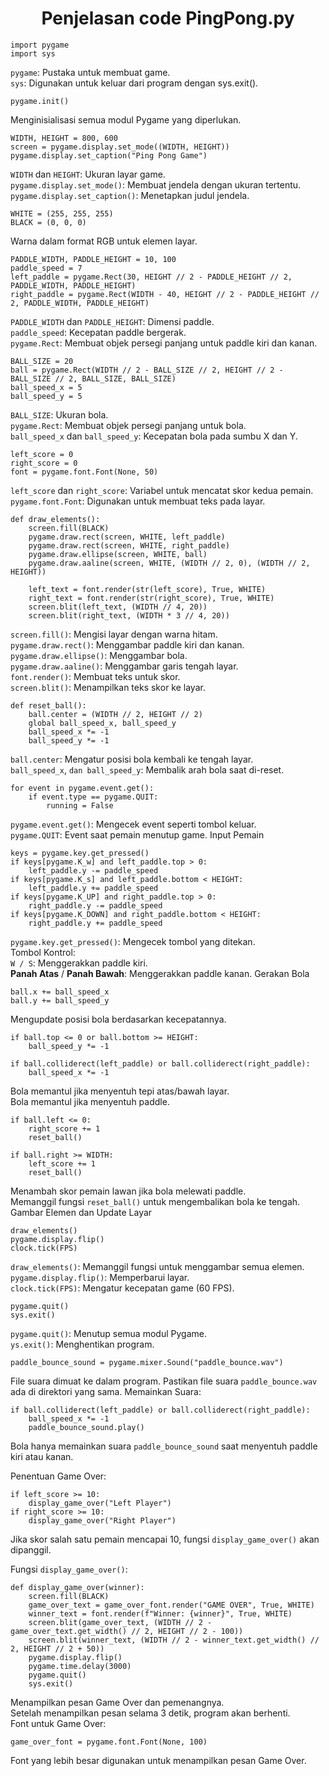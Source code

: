 
<h1 align='center'>Penjelasan code PingPong.py</h1>




<!-- 1. Inisialisasi Pygame dan Pengaturan Dasar -->

```
import pygame
import sys
```
`pygame`: Pustaka untuk membuat game.
<br>
`sys`: Digunakan untuk keluar dari program dengan sys.exit().
```
pygame.init()
```
Menginisialisasi semua modul Pygame yang diperlukan.
```
WIDTH, HEIGHT = 800, 600
screen = pygame.display.set_mode((WIDTH, HEIGHT))
pygame.display.set_caption("Ping Pong Game")
```
`WIDTH` dan `HEIGHT`: Ukuran layar game.
<br>
`pygame.display.set_mode()`: Membuat jendela dengan ukuran tertentu.
<br>
`pygame.display.set_caption()`: Menetapkan judul jendela.

<!-- 2. Definisi Warna -->
```
WHITE = (255, 255, 255)
BLACK = (0, 0, 0)
```
Warna dalam format RGB untuk elemen layar.

<!-- 3. Pengaturan Paddle dan Bola -->

```
PADDLE_WIDTH, PADDLE_HEIGHT = 10, 100
paddle_speed = 7
left_paddle = pygame.Rect(30, HEIGHT // 2 - PADDLE_HEIGHT // 2, PADDLE_WIDTH, PADDLE_HEIGHT)
right_paddle = pygame.Rect(WIDTH - 40, HEIGHT // 2 - PADDLE_HEIGHT // 2, PADDLE_WIDTH, PADDLE_HEIGHT)
```
`PADDLE_WIDTH` dan `PADDLE_HEIGHT`: Dimensi paddle.
<br>
`paddle_speed`: Kecepatan paddle bergerak.
<br>
`pygame.Rect`: Membuat objek persegi panjang untuk paddle kiri dan kanan.

```
BALL_SIZE = 20
ball = pygame.Rect(WIDTH // 2 - BALL_SIZE // 2, HEIGHT // 2 - BALL_SIZE // 2, BALL_SIZE, BALL_SIZE)
ball_speed_x = 5
ball_speed_y = 5
```
`BALL_SIZE`: Ukuran bola.
<br>
`pygame.Rect`: Membuat objek persegi panjang untuk bola.
<br>
`ball_speed_x` dan `ball_speed_y`: Kecepatan bola pada sumbu X dan Y.
<!-- 4. Skor dan Font -->

```
left_score = 0
right_score = 0
font = pygame.font.Font(None, 50)
```
`left_score` dan `right_score`: Variabel untuk mencatat skor kedua pemain.
<br>
`pygame.font.Font`: Digunakan untuk membuat teks pada layar.
<!-- 5. Fungsi untuk Menggambar Elemen -->

```
def draw_elements():
    screen.fill(BLACK)
    pygame.draw.rect(screen, WHITE, left_paddle)
    pygame.draw.rect(screen, WHITE, right_paddle)
    pygame.draw.ellipse(screen, WHITE, ball)
    pygame.draw.aaline(screen, WHITE, (WIDTH // 2, 0), (WIDTH // 2, HEIGHT))

    left_text = font.render(str(left_score), True, WHITE)
    right_text = font.render(str(right_score), True, WHITE)
    screen.blit(left_text, (WIDTH // 4, 20))
    screen.blit(right_text, (WIDTH * 3 // 4, 20))
```
`screen.fill()`: Mengisi layar dengan warna hitam.
<br>
`pygame.draw.rect()`: Menggambar paddle kiri dan kanan.
<br>
`pygame.draw.ellipse()`: Menggambar bola.
<br>
`pygame.draw.aaline()`: Menggambar garis tengah layar.
<br>
`font.render()`: Membuat teks untuk skor.
<br>
`screen.blit()`: Menampilkan teks skor ke layar.
<!-- 6. Fungsi Reset Bola -->

```
def reset_ball():
    ball.center = (WIDTH // 2, HEIGHT // 2)
    global ball_speed_x, ball_speed_y
    ball_speed_x *= -1
    ball_speed_y *= -1
```
`ball.center`: Mengatur posisi bola kembali ke tengah layar.
<br>
`ball_speed_x`, `dan ball_speed_y`: Membalik arah bola saat di-reset.
<!-- 7. Game Loop -->
<!-- Event Handling -->
```
for event in pygame.event.get():
    if event.type == pygame.QUIT:
        running = False
```
`pygame.event.get()`: Mengecek event seperti tombol keluar.
<br>
`pygame.QUIT`: Event saat pemain menutup game.
Input Pemain

```
keys = pygame.key.get_pressed()
if keys[pygame.K_w] and left_paddle.top > 0:
    left_paddle.y -= paddle_speed
if keys[pygame.K_s] and left_paddle.bottom < HEIGHT:
    left_paddle.y += paddle_speed
if keys[pygame.K_UP] and right_paddle.top > 0:
    right_paddle.y -= paddle_speed
if keys[pygame.K_DOWN] and right_paddle.bottom < HEIGHT:
    right_paddle.y += paddle_speed
```
`pygame.key.get_pressed()`: Mengecek tombol yang ditekan.
<br>
Tombol Kontrol:
<br>
`W / S`: Menggerakkan paddle kiri.
<br>
<strong>Panah Atas</strong> / <strong>Panah Bawah</strong>: Menggerakkan paddle kanan.
Gerakan Bola

```
ball.x += ball_speed_x
ball.y += ball_speed_y
```
Mengupdate posisi bola berdasarkan kecepatannya.
<!-- Pantulan Bola -->

```
if ball.top <= 0 or ball.bottom >= HEIGHT:
    ball_speed_y *= -1

if ball.colliderect(left_paddle) or ball.colliderect(right_paddle):
    ball_speed_x *= -1
```
Bola memantul jika menyentuh tepi atas/bawah layar.
<br>
Bola memantul jika menyentuh paddle.
<!-- Reset dan Skor -->

```
if ball.left <= 0:
    right_score += 1
    reset_ball()

if ball.right >= WIDTH:
    left_score += 1
    reset_ball()
```
Menambah skor pemain lawan jika bola melewati paddle.
<br>
Memanggil fungsi `reset_ball()` untuk mengembalikan bola ke tengah.
Gambar Elemen dan Update Layar

```
draw_elements()
pygame.display.flip()
clock.tick(FPS)
```
`draw_elements()`: Memanggil fungsi untuk menggambar semua elemen.
<br>
`pygame.display.flip()`: Memperbarui layar.
<br>
`clock.tick(FPS)`: Mengatur kecepatan game (60 FPS).
<!-- 8. Keluar dari Game -->

```
pygame.quit()
sys.exit()
```
`pygame.quit()`: Menutup semua modul Pygame.
<br>
`ys.exit()`: Menghentikan program.

```
paddle_bounce_sound = pygame.mixer.Sound("paddle_bounce.wav")
```
File suara dimuat ke dalam program. Pastikan file suara `paddle_bounce.wav` ada di direktori yang sama.
Memainkan Suara:

```
if ball.colliderect(left_paddle) or ball.colliderect(right_paddle):
    ball_speed_x *= -1
    paddle_bounce_sound.play()
```
Bola hanya memainkan suara `paddle_bounce_sound` saat menyentuh paddle kiri atau kanan.

Penentuan Game Over:

```
if left_score >= 10:
    display_game_over("Left Player")
if right_score >= 10:
    display_game_over("Right Player")
```
Jika skor salah satu pemain mencapai 10, fungsi `display_game_over()` akan dipanggil.

Fungsi `display_game_over()`:

```
def display_game_over(winner):
    screen.fill(BLACK)
    game_over_text = game_over_font.render("GAME OVER", True, WHITE)
    winner_text = font.render(f"Winner: {winner}", True, WHITE)
    screen.blit(game_over_text, (WIDTH // 2 - game_over_text.get_width() // 2, HEIGHT // 2 - 100))
    screen.blit(winner_text, (WIDTH // 2 - winner_text.get_width() // 2, HEIGHT // 2 + 50))
    pygame.display.flip()
    pygame.time.delay(3000)
    pygame.quit()
    sys.exit()
```
Menampilkan pesan Game Over dan pemenangnya.
<br>
Setelah menampilkan pesan selama 3 detik, program akan berhenti.
<br>
Font untuk Game Over:

```
game_over_font = pygame.font.Font(None, 100)
```
Font yang lebih besar digunakan untuk menampilkan pesan Game Over.